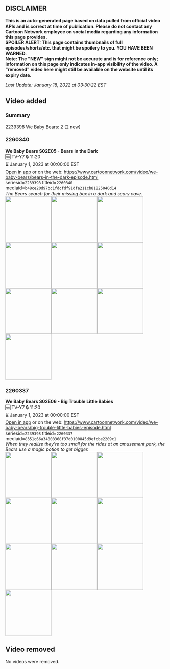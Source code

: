 ## DISCLAIMER
**This is an auto-generated page based on data pulled from official video APIs and is correct at time of publication. Please do not contact any Cartoon Network employee on social media regarding any information this page provides.**  
**SPOILER ALERT: This page contains thumbnails of full episodes/shorts/etc. that might be spoilery to you. YOU HAVE BEEN WARNED.**  
**Note: The "NEW" sign might not be accurate and is for reference only; information on this page only indicates in-app visibility of the video. A "removed" video here might still be available on the website until its expiry date.**  

_Last Update: January 18, 2022 at 03:30:22 EST_
## Video added
### Summary
2239398 We Baby Bears: 2 (2 new)  
### 2260340
**We Baby Bears S02E05 - Bears in the Dark**  
🆕 TV-Y7 🔒 11:20  
⌛ January 1, 2023 at 00:00:00 EST  
[Open in app](https://cnvideo.sercomkc.org/redirector.html?type=cnapp&seriesid=2239398&titleid=2260340&mediaid=b48ce20d97bc1fdcfdf91dfa211cb81825040d14) or on the web: https://www.cartoonnetwork.com/video/we-baby-bears/bears-in-the-dark-episode.html  
seriesid=`2239398` titleid=`2260340` mediaid=`b48ce20d97bc1fdcfdf91dfa211cb81825040d14`  
_The Bears search for their missing box in a dark and scary cave._  
<a href="https://s3.amazonaws.com/cartoonorchestrator/2260340_001_1280x720.jpg"><img src="https://s3.amazonaws.com/cartoonorchestrator/2260340_001_640x360.jpg" height="144px" /></a><a href="https://s3.amazonaws.com/cartoonorchestrator/2260340_002_1280x720.jpg"><img src="https://s3.amazonaws.com/cartoonorchestrator/2260340_002_640x360.jpg" height="144px" /></a><a href="https://s3.amazonaws.com/cartoonorchestrator/2260340_003_1280x720.jpg"><img src="https://s3.amazonaws.com/cartoonorchestrator/2260340_003_640x360.jpg" height="144px" /></a><a href="https://s3.amazonaws.com/cartoonorchestrator/2260340_004_1280x720.jpg"><img src="https://s3.amazonaws.com/cartoonorchestrator/2260340_004_640x360.jpg" height="144px" /></a><a href="https://s3.amazonaws.com/cartoonorchestrator/2260340_005_1280x720.jpg"><img src="https://s3.amazonaws.com/cartoonorchestrator/2260340_005_640x360.jpg" height="144px" /></a><a href="https://s3.amazonaws.com/cartoonorchestrator/2260340_006_1280x720.jpg"><img src="https://s3.amazonaws.com/cartoonorchestrator/2260340_006_640x360.jpg" height="144px" /></a><a href="https://s3.amazonaws.com/cartoonorchestrator/2260340_007_1280x720.jpg"><img src="https://s3.amazonaws.com/cartoonorchestrator/2260340_007_640x360.jpg" height="144px" /></a><a href="https://s3.amazonaws.com/cartoonorchestrator/2260340_008_1280x720.jpg"><img src="https://s3.amazonaws.com/cartoonorchestrator/2260340_008_640x360.jpg" height="144px" /></a><a href="https://s3.amazonaws.com/cartoonorchestrator/2260340_009_1280x720.jpg"><img src="https://s3.amazonaws.com/cartoonorchestrator/2260340_009_640x360.jpg" height="144px" /></a><a href="https://s3.amazonaws.com/cartoonorchestrator/2260340_010_1280x720.jpg"><img src="https://s3.amazonaws.com/cartoonorchestrator/2260340_010_640x360.jpg" height="144px" /></a>
### 2260337
**We Baby Bears S02E06 - Big Trouble Little Babies**  
🆕 TV-Y7 🔒 11:20  
⌛ January 1, 2023 at 00:00:00 EST  
[Open in app](https://cnvideo.sercomkc.org/redirector.html?type=cnapp&seriesid=2239398&titleid=2260337&mediaid=8351c66a34808368f37d0100845d9efcbe2209c1) or on the web: https://www.cartoonnetwork.com/video/we-baby-bears/big-trouble-little-babies-episode.html  
seriesid=`2239398` titleid=`2260337` mediaid=`8351c66a34808368f37d0100845d9efcbe2209c1`  
_When they realize they're too small for the rides at an amusement park, the Bears use a magic potion to get bigger._  
<a href="https://s3.amazonaws.com/cartoonorchestrator/2260337_001_1280x720.jpg"><img src="https://s3.amazonaws.com/cartoonorchestrator/2260337_001_640x360.jpg" height="144px" /></a><a href="https://s3.amazonaws.com/cartoonorchestrator/2260337_002_1280x720.jpg"><img src="https://s3.amazonaws.com/cartoonorchestrator/2260337_002_640x360.jpg" height="144px" /></a><a href="https://s3.amazonaws.com/cartoonorchestrator/2260337_003_1280x720.jpg"><img src="https://s3.amazonaws.com/cartoonorchestrator/2260337_003_640x360.jpg" height="144px" /></a><a href="https://s3.amazonaws.com/cartoonorchestrator/2260337_004_1280x720.jpg"><img src="https://s3.amazonaws.com/cartoonorchestrator/2260337_004_640x360.jpg" height="144px" /></a><a href="https://s3.amazonaws.com/cartoonorchestrator/2260337_005_1280x720.jpg"><img src="https://s3.amazonaws.com/cartoonorchestrator/2260337_005_640x360.jpg" height="144px" /></a><a href="https://s3.amazonaws.com/cartoonorchestrator/2260337_006_1280x720.jpg"><img src="https://s3.amazonaws.com/cartoonorchestrator/2260337_006_640x360.jpg" height="144px" /></a><a href="https://s3.amazonaws.com/cartoonorchestrator/2260337_007_1280x720.jpg"><img src="https://s3.amazonaws.com/cartoonorchestrator/2260337_007_640x360.jpg" height="144px" /></a><a href="https://s3.amazonaws.com/cartoonorchestrator/2260337_008_1280x720.jpg"><img src="https://s3.amazonaws.com/cartoonorchestrator/2260337_008_640x360.jpg" height="144px" /></a><a href="https://s3.amazonaws.com/cartoonorchestrator/2260337_009_1280x720.jpg"><img src="https://s3.amazonaws.com/cartoonorchestrator/2260337_009_640x360.jpg" height="144px" /></a><a href="https://s3.amazonaws.com/cartoonorchestrator/2260337_010_1280x720.jpg"><img src="https://s3.amazonaws.com/cartoonorchestrator/2260337_010_640x360.jpg" height="144px" /></a>
## Video removed
No videos were removed.  
